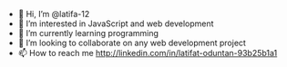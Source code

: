 - 👋 Hi, I’m @latifa-12
- 👀 I’m interested in JavaScript and web development 
- 🌱 I’m currently learning programming 
- 💞️ I’m looking to collaborate on any web development project 
- 📫 How to reach me http://linkedin.com/in/latifat-oduntan-93b25b1a1



<!---
latifa-12/latifa-12 is a ✨ special ✨ repository because its `README.md` (this file) appears on your GitHub profile.
You can click the Preview link to take a look at your changes.
--->
